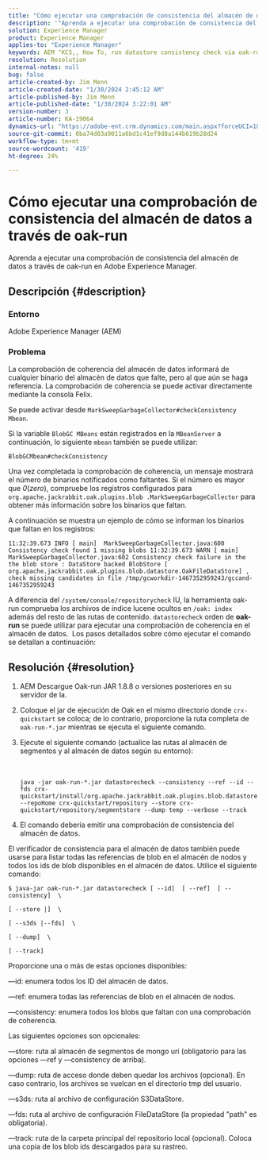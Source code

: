 ```yaml
---
title: "Cómo ejecutar una comprobación de consistencia del almacén de datos a través de oak-run"
description: '"Aprenda a ejecutar una comprobación de consistencia del almacén de datos a través de oak-run en Adobe Experience Manager".'
solution: Experience Manager
product: Experience Manager
applies-to: "Experience Manager"
keywords: AEM "KCS,, How To, run datastore consistency check via oak-run, Adobe Experience Manager"
resolution: Resolution
internal-notes: null
bug: false
article-created-by: Jim Menn
article-created-date: "1/30/2024 2:45:12 AM"
article-published-by: Jim Menn
article-published-date: "1/30/2024 3:22:01 AM"
version-number: 3
article-number: KA-19064
dynamics-url: "https://adobe-ent.crm.dynamics.com/main.aspx?forceUCI=1&pagetype=entityrecord&etn=knowledgearticle&id=2c0b9c95-19bf-ee11-9079-6045bd006268"
source-git-commit: 0ba74d03a9011a6bd1c41ef9d8a144b619b28d24
workflow-type: tm+mt
source-wordcount: '419'
ht-degree: 24%

---
```


# Cómo ejecutar una comprobación de consistencia del almacén de datos a través de oak-run


Aprenda a ejecutar una comprobación de consistencia del almacén de datos a través de oak-run en Adobe Experience Manager.

## Descripción {#description}


### Entorno

Adobe Experience Manager (AEM)

### Problema

La comprobación de coherencia del almacén de datos informará de cualquier binario del almacén de datos que falte, pero al que aún se haga referencia. La comprobación de coherencia se puede activar directamente mediante la consola Felix.

Se puede activar desde `MarkSweepGarbageCollector#checkConsistency Mbean`.

Si la variable `BlobGC MBeans` están registrados en la `MBeanServer` a continuación, lo siguiente `mbean` también se puede utilizar:

`BlobGCMbean#checkConsistency`

Una vez completada la comprobación de coherencia, un mensaje mostrará el número de binarios notificados como faltantes. Si el número es mayor que *0*(*zero*), compruebe los registros configurados para `org.apache.jackrabbit.oak.plugins.blob .MarkSweepGarbageCollector` para obtener más información sobre los binarios que faltan.

A continuación se muestra un ejemplo de cómo se informan los binarios que faltan en los registros:




```
11:32:39.673 INFO [ main]  MarkSweepGarbageCollector.java:600 Consistency check found 1 missing blobs 11:32:39.673 WARN [ main]  MarkSweepGarbageCollector.java:602 Consistency check failure in the the blob store : DataStore backed BlobStore [ org.apache.jackrabbit.oak.plugins.blob.datastore.OakFileDataStore] , check missing candidates in file /tmp/gcworkdir-1467352959243/gccand-1467352959243
```




A diferencia del `/system/console/repositorycheck` IU, la herramienta oak-run comprueba los archivos de índice lucene ocultos en `/oak: index` además del resto de las rutas de contenido. `datastorecheck` orden de <b>oak-run </b>se puede utilizar para ejecutar una comprobación de coherencia en el almacén de datos.  Los pasos detallados sobre cómo ejecutar el comando se detallan a continuación:


## Resolución {#resolution}


1. AEM Descargue Oak-run JAR 1.8.8 o versiones posteriores en su servidor de la.
2. Coloque el jar de ejecución de Oak en el mismo directorio donde `crx-quickstart` se coloca; de lo contrario, proporcione la ruta completa de `oak-run-*.jar` mientras se ejecuta el siguiente comando.
3. Ejecute el siguiente comando (actualice las rutas al almacén de segmentos y al almacén de datos según su entorno):<br><br><br>

   ```
   java -jar oak-run-*.jar datastorecheck --consistency --ref --id --fds crx-quickstart/install/org.apache.jackrabbit.oak.plugins.blob.datastore.FileDataStore.config --repoHome crx-quickstart/repository --store crx-quickstart/repository/segmentstore --dump temp --verbose --track
   ```

4. El comando debería emitir una comprobación de consistencia del almacén de datos.




El verificador de consistencia para el almacén de datos también puede usarse para listar todas las referencias de blob en el almacén de nodos y todos los ids de blob disponibles en el almacén de datos. Utilice el siguiente comando:

`$ java-jar oak-run-*.jar datastorecheck [ --id]  [ --ref]  [ --consistency]  \`

`[ --store |]  \`

`[ --s3ds |--fds]  \`

`[ --dump]  \`

`[ --track]`



Proporcione una o más de estas opciones disponibles:

—id: enumera todos los ID del almacén de datos.

—ref: enumera todas las referencias de blob en el almacén de nodos.

—consistency: enumera todos los blobs que faltan con una comprobación de coherencia.



Las siguientes opciones son opcionales:

—store: ruta al almacén de segmentos de mongo uri (obligatorio para las opciones —ref y —consistency de arriba).

—dump: ruta de acceso donde deben quedar los archivos (opcional). En caso contrario, los archivos se vuelcan en el directorio tmp del usuario.

—s3ds: ruta al archivo de configuración S3DataStore.

—fds: ruta al archivo de configuración FileDataStore (la propiedad &quot;path&quot; es obligatoria).

—track: ruta de la carpeta principal del repositorio local (opcional). Coloca una copia de los blob ids descargados para su rastreo.
